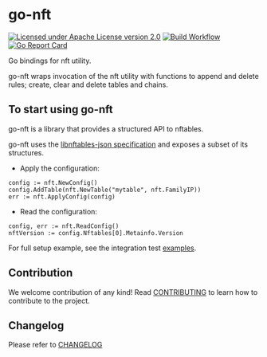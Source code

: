 # go-nft

[![Licensed under Apache License version 2.0](https://img.shields.io/github/license/kubevirt/kubevirt.svg)](https://www.apache.org/licenses/LICENSE-2.0)
[![Build Workflow](https://github.com/ymm135/go-nft/actions/workflows/main.yml/badge.svg)](https://github.com/ymm135/go-nft/actions/workflows/main.yml)
[![Go Report Card](https://goreportcard.com/badge/github.com/ymm135/go-nft)](https://goreportcard.com/report/github.com/ymm135/go-nft)

Go bindings for nft utility.

go-nft wraps invocation of the nft utility with functions to append and delete
rules; create, clear and delete tables and chains.

## To start using go-nft

go-nft is a library that provides a structured API to nftables.

go-nft uses the [libnftables-json specification](https://www.mankier.com/5/libnftables-json)
and exposes a subset of its structures.

- Apply the configuration:
```golang
config := nft.NewConfig()
config.AddTable(nft.NewTable("mytable", nft.FamilyIP))
err := nft.ApplyConfig(config)
```

- Read the configuration:
```golang
config, err := nft.ReadConfig()
nftVersion := config.Nftables[0].Metainfo.Version
```

For full setup example, see the integration test [examples](tests/example_test.go).

## Contribution

We welcome contribution of any kind!
Read [CONTRIBUTING](CONTRIBUTING.md) to learn how to contribute to the project.

## Changelog

Please refer to [CHANGELOG](CHANGELOG)
